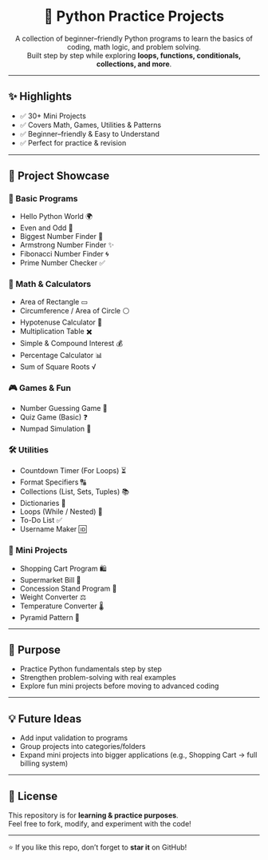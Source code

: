 <h1 align="center">🐍 Python Practice Projects</h1>

<p align="center">
  A collection of beginner–friendly Python programs to learn the basics of coding, math logic, and problem solving.<br>
  Built step by step while exploring <b>loops, functions, conditionals, collections, and more</b>.
</p>

---

## ✨ Highlights
- ✅ 30+ Mini Projects  
- ✅ Covers Math, Games, Utilities & Patterns  
- ✅ Beginner–friendly & Easy to Understand  
- ✅ Perfect for practice & revision  

---

## 📂 Project Showcase

### 🔢 Basic Programs
- Hello Python World 🌍  
- Even and Odd 🔀  
- Biggest Number Finder 🔎  
- Armstrong Number Finder ✨  
- Fibonacci Number Finder 🌀  
- Prime Number Checker ✅  

### 📐 Math & Calculators
- Area of Rectangle ▭  
- Circumference / Area of Circle ⚪  
- Hypotenuse Calculator 📏  
- Multiplication Table ✖️  
- Simple & Compound Interest 💰  
- Percentage Calculator 📊  
- Sum of Square Roots √  

### 🎮 Games & Fun
- Number Guessing Game 🎲  
- Quiz Game (Basic) ❓  
- Numpad Simulation 🔢  

### 🛠 Utilities
- Countdown Timer (For Loops) ⏳  
- Format Specifiers 🔠  
- Collections (List, Sets, Tuples) 📚  
- Dictionaries 📖  
- Loops (While / Nested) 🔁  
- To-Do List ✅  
- Username Maker 🆔  

### 🛒 Mini Projects
- Shopping Cart Program 🛍  
- Supermarket Bill 🧾  
- Concession Stand Program 🍔  
- Weight Converter ⚖️  
- Temperature Converter 🌡️  
- Pyramid Pattern 🔺  

---

## 🎯 Purpose
- Practice Python fundamentals step by step  
- Strengthen problem-solving with real examples  
- Explore fun mini projects before moving to advanced coding  

---

## 💡 Future Ideas
- Add input validation to programs  
- Group projects into categories/folders  
- Expand mini projects into bigger applications (e.g., Shopping Cart → full billing system)  

---

## 📜 License
This repository is for **learning & practice purposes**.  
Feel free to fork, modify, and experiment with the code!

---

⭐ If you like this repo, don’t forget to **star it** on GitHub!
